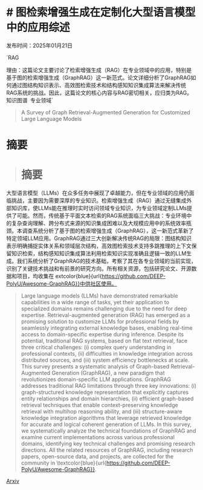 # # 图检索增强生成在定制化大型语言模型中的应用综述

发布时间：2025年01月21日

`RAG

理由：这篇论文主要讨论了检索增强生成（RAG）在专业领域中的应用，特别是基于图的检索增强生成（GraphRAG）这一新范式。论文详细分析了GraphRAG如何通过图结构知识表示、高效图检索技术和结构感知知识集成算法来解决传统RAG系统的挑战。因此，这篇论文的核心内容与RAG密切相关，应归类为RAG。` `知识图谱` `专业领域`

> A Survey of Graph Retrieval-Augmented Generation for Customized Large Language Models

# 摘要

> # 摘要
大型语言模型（LLMs）在众多任务中展现了卓越能力，但在专业领域的应用仍面临挑战，主要因为需要深厚的专业知识。检索增强生成（RAG）通过无缝集成外部知识库，使LLMs能在推理时实时访问领域专业知识，为专业领域定制LLMs提供了可能。然而，传统基于平面文本检索的RAG系统面临三大挑战：专业环境中的复杂查询理解、跨分布式来源的知识集成困难以及大规模应用中的系统效率瓶颈。本调查系统分析了基于图的检索增强生成（GraphRAG），这一新范式革新了特定领域LLM应用。GraphRAG通过三大创新解决传统RAG的局限：图结构知识表示明确捕捉实体关系和领域层次结构，高效图检索技术支持多跳推理的上下文保留知识检索，结构感知知识集成算法利用检索知识实现准确且逻辑一致的LLM生成。我们系统分析了GraphRAG的技术基础，考察了其在各专业领域的当前实现，识别了关键技术挑战和有前景的研究方向。所有相关资源，包括研究论文、开源数据和项目，均收集在	extcolor{blue}{url{https://github.com/DEEP-PolyU/Awesome-GraphRAG}}中供社区使用。

> Large language models (LLMs) have demonstrated remarkable capabilities in a wide range of tasks, yet their application to specialized domains remains challenging due to the need for deep expertise. Retrieval-augmented generation (RAG) has emerged as a promising solution to customize LLMs for professional fields by seamlessly integrating external knowledge bases, enabling real-time access to domain-specific expertise during inference. Despite its potential, traditional RAG systems, based on flat text retrieval, face three critical challenges: (i) complex query understanding in professional contexts, (ii) difficulties in knowledge integration across distributed sources, and (iii) system efficiency bottlenecks at scale. This survey presents a systematic analysis of Graph-based Retrieval-Augmented Generation (GraphRAG), a new paradigm that revolutionizes domain-specific LLM applications. GraphRAG addresses traditional RAG limitations through three key innovations: (i) graph-structured knowledge representation that explicitly captures entity relationships and domain hierarchies, (ii) efficient graph-based retrieval techniques that enable context-preserving knowledge retrieval with multihop reasoning ability, and (iii) structure-aware knowledge integration algorithms that leverage retrieved knowledge for accurate and logical coherent generation of LLMs. In this survey, we systematically analyze the technical foundations of GraphRAG and examine current implementations across various professional domains, identifying key technical challenges and promising research directions. All the related resources of GraphRAG, including research papers, open-source data, and projects, are collected for the community in \textcolor{blue}{url{https://github.com/DEEP-PolyU/Awesome-GraphRAG}}.

[Arxiv](https://arxiv.org/abs/2501.13958)